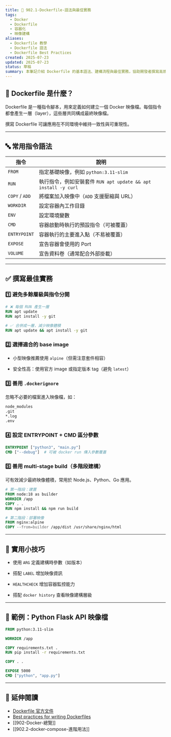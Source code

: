 ```yaml
---
title: 📄 902.1-Dockerfile-語法與最佳實務
tags:
  - Docker
  - Dockerfile
  - 容器化
  - 映像建構
aliases:
  - Dockerfile 教學
  - Dockerfile 語法
  - Dockerfile Best Practices
created: 2025-07-23
updated: 2025-07-23
status: 草稿
summary: 本筆記介紹 Dockerfile 的基本語法、建構流程與最佳實務，協助開發者撰寫高效、安全、可維護的容器映像檔定義。
---
```

## 🧱 Dockerfile 是什麼？

Dockerfile 是一種指令腳本，用來定義如何建立一個 Docker 映像檔。每個指令都會產生一層（layer），這些層共同構成最終映像檔。

撰寫 Dockerfile 可讓應用在不同環境中維持一致性與可重現性。

---

## 🔤 常用指令語法

|指令|說明|
|---|---|
|`FROM`|指定基礎映像，例如 `python:3.11-slim`|
|`RUN`|執行指令，例如安裝套件 `RUN apt update && apt install -y curl`|
|`COPY` / `ADD`|將檔案加入映像中（`ADD` 支援壓縮與 URL）|
|`WORKDIR`|設定容器內工作目錄|
|`ENV`|設定環境變數|
|`CMD`|容器啟動時執行的預設指令（可被覆蓋）|
|`ENTRYPOINT`|容器執行的主要進入點（不易被覆蓋）|
|`EXPOSE`|宣告容器會使用的 Port|
|`VOLUME`|宣告資料卷（通常配合外部掛載）|

---
## ✅ 撰寫最佳實務

### 1️⃣ 避免多餘層級與指令分開

```dockerfile
# ❌ 每個 RUN 產生一層
RUN apt update
RUN apt install -y git

# ✅ 合併成一層，減少映像體積
RUN apt update && apt install -y git
```

### 2️⃣ 選擇適合的 base image

- 小型映像推薦使用 `alpine`（但需注意套件相容）

- 安全性高：使用官方 image 或指定版本 tag（避免 `latest`）

### 3️⃣ 善用 `.dockerignore`

忽略不必要的檔案進入映像檔，如：

```bash
node_modules
.git
*.log
.env
```

### 4️⃣ 設定 ENTRYPOINT + CMD 區分參數

```dockerfile
ENTRYPOINT ["python3", "main.py"]
CMD ["--debug"]  # 可被 docker run 傳入參數覆蓋
```

### 5️⃣ 善用 multi-stage build（多階段建構）

可有效減少最終映像體積，常用於 Node.js、Python、Go 應用。

```dockerfile
# 第一階段：建置
FROM node:18 as builder
WORKDIR /app
COPY . .
RUN npm install && npm run build

# 第二階段：部署映像
FROM nginx:alpine
COPY --from=builder /app/dist /usr/share/nginx/html
```

---

## 🧪 實用小技巧

- 使用 `ARG` 定義建構時參數（如版本）

- 搭配 `LABEL` 增加映像資訊

- `HEALTHCHECK` 增加容器監控能力

- 搭配 `docker history` 查看映像建構層級

---
## 📌 範例：Python Flask API 映像檔

```dockerfile
FROM python:3.11-slim

WORKDIR /app

COPY requirements.txt .
RUN pip install -r requirements.txt

COPY . .

EXPOSE 5000
CMD ["python", "app.py"]
```

---

## 🔗 延伸閱讀

- [Dockerfile 官方文件](https://docs.docker.com/engine/reference/builder/)
- [Best practices for writing Dockerfiles](https://docs.docker.com/develop/develop-images/dockerfile_best-practices/)
- [[902-Docker-總覽]]
- [[902.2-docker-compose-進階用法]]